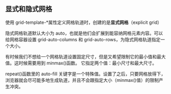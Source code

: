 ## 显式和隐式网格

使用 grid-template-\*属性定义网格轨道时，创建的是**显式网格**（explicit grid）

隐式网格轨道默认大小为 auto，也就是他们会扩展到能容纳网格元素内容。可以给网格容器设置 grid-auto-columns 和 grid-auto-rows，为隐式网格轨道指定一个大小。

有时候我们不想给一个网格轨道设置固定尺寸，但是又希望限制它的最小值和最大值。这时候需要用到 minmax()函数。
它指定两个值：最小尺寸和最大尺寸。

repeat()函数里的 auto-fill 关键字是一个特殊值。设置了之后，只要网格放得下，浏览器就会尽可能多地生成轨道，并且不会跟指定大小（minmax()值）的限制产生冲突。
